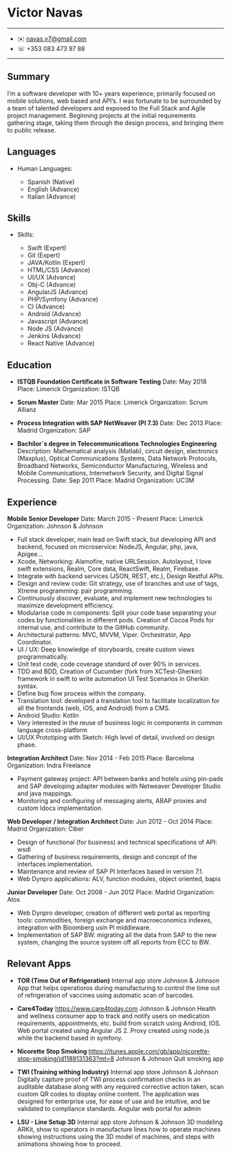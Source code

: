 Victor Navas
============

----------------------------
* ✉️ navas.v7@gmail.com
* ☏ +353 083 473 97 88
----------------------------

Summary
---------
I’m a software developer with 10+ years experience, primarily focused on mobile solutions, 
web based and API’s. I was fortunate to be surrounded by a team of talented developers and 
exposed to the Full Stack and Agile project management. Beginning projects at the initial 
requirements gathering stage, taking them through the design process, and bringing them to 
public release.

Languages
---------
* Human Languages:

     * Spanish (Native)
     * English (Advance)
     * Italian (Advance)

Skills
---------
* Skills:

     * Swift (Expert)
     * Git (Expert)
     * JAVA/Kotlin (Expert)
     * HTML/CSS (Advance)
     * UI/UX (Advance)
     * Obj-C (Advance)
     * AngularJS (Advance)
     * PHP/Symfony (Advance)
     * CI (Advance)
     * Android (Advance)
     * Javascript (Advance)
     * Node JS (Advance)
     * Jenkins (Advance)
     * React Native (Advance)

Education
---------

* **ISTQB Foundation Certificate in Software Testing**
Date: May 2018
Place: Limerick
Organization: ISTQB

* **Scrum Master**
Date: Mar 2015
Place: Limerick
Organization: Scrum Allianz

* **Process Integration with SAP NetWeaver (PI 7.3)**
Date: Dec 2013
Place: Madrid
Organization: SAP

* **Bachilor´s degree in Telecommunications Technologies Engineering**
Description: Mathematical analysis (Matlab), circuit design, electronics (Maxplus), 
Optical Communications Systems, Data Network Protocols, Broadband Networks, 
Semiconductor Manufacturing, Wireless and Mobile Communications, Internetwork Security, 
and Digital Signal Processing.
Date: Sep 2011
Place: Madrid
Organization: UC3M

Experience
----------

**Mobile Senior Developer**
Date: March 2015 - Present
Place: Limerick
Organization: Johnson & Johnson

* Full stack developer, main lead on Swift stack, but developing API and backend, focused on microservice: NodeJS, Angular, php, java, Apigee...
* Xcode, Networking: Alamofire, native URLSession. Autolayout, I love swift extensions, Realm, Core data, ReactSwift, Realm, Firebase.
* Integrate with backend services (JSON, REST, etc.), Design Restful APIs.
* Design and review code: Git strategy, use of branches and use of tags, Xtreme programming: pair programming.
* Continuously discover, evaluate, and implement new technologies to maximize development efficiency.
* Modularise code in components: Split your code base separating your codes by functionalities in different pods. Creation of Cocoa Pods for internal use, and contribute to the GitHub community.
* Architectural patterns: MVC, MVVM, Viper. Orchestrator, App Coordinator.
* UI / UX: Deep knowledge of storyboards, create custom views programmatically.
* Unit test code, code coverage standard of over 90% in services.
* TDD and BDD, Creation of Cucumber (fork from XCTest-Gherkin) framework in swift to write automation UI Test Scenarios in Gherkin syntax.
* Define bug flow process within the company.
* Translation tool: developed a translation tool to facilitate localization for all the frontends (web, iOS, and Android) from a CMS.
* Android Studio: Kotlin
* Very interested in the reuse of business logic in components in common language cross-platform
* UI/UX Prototiping with Sketch: High level of detail, involved on design phase.


**Integration Architect**
Date: Nov 2014 - Feb 2015
Place: Barcelona
Organization: Indra Freelance

* Payment gateway project: API between banks and hotels using pin-pads and SAP developing adapter modules with Netweaver Developer Studio and java mappings.
* Monitoring and configuring of messaging alerts, ABAP proxies and custom Idocs implementation.


**Web Developer / Integration Architect**
Date: Jun 2012 - Oct 2014
Place: Madrid
Organization: Ciber

* Design of functional (for business) and technical specifications of API: wsdl
* Gathering of business requirements, design and concept of the interfaces implementation.
* Maintenance and review of SAP PI Interfaces based in version 7.1.
* Web Dynpro applications: ALV, function modules, object oriented, bapis

**Junior Developer**
Date: Oct 2008 - Jun 2012
Place: Madrid
Organization: Atos

* Web Dynpro developer, creation of different web portal as reporting tools: commodities, foreign exchange and macroeconomics indexes, integration with Bloomberg usin PI middleware.
* Implementation of SAP BW: migrating all the data from SAP to the new system, changing the source system off all reports from ECC to BW.


Relevant Apps
--------------------

* **TOR (Time Out of Refrigeration)**
Internal app store
Johnson & Johnson
App that helps operatioros during manufacturing to control the time out of refrigeration of vaccines using automatic scan of barcodes.


* **Care4Today**
https://www.care4today.com
Johnson & Johnson
Health and wellness consumer app to track and notify users on medication requirements, appointments, etc. build from scratch using Android, IOS. Web portal created using Angular JS 2. Proxy created using node.js while the backend based in symfony.

* **Nicorette Stop Smoking**
https://itunes.apple.com/gb/app/nicorette-stop-smoking/id1189131363?mt=8
Johnson & Johnson
Quit smoking app

* **TWI (Training withing Industry)**
Internal app store
Johnson & Johnson
Digitally capture proof of TWI process confirmation checks in an auditable database along with any required corrective action taken, scan custom QR codes to display online content. The application was designed for enterprise use, for ease of use and be intuitive, and be validated to compliance standards. Angular web portal for admin

* **LSU - Line Setup 3D**
Internal app store
Johnson & Johnson
3D modeling ARKit, show to operators in manufacture lines how to operate machines showing instructions using the 3D model of machines, and steps with animations showing how to proceed.

